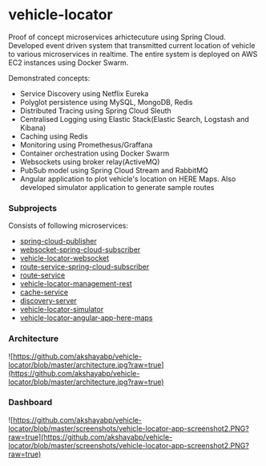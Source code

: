 # vehicle-locator

Proof of concept microservices arhictecuture using Spring Cloud. Developed event driven system that transmitted current location of vehicle
to various microservices in realtime. The entire system is deployed on AWS EC2 instances using Docker Swarm.

Demonstrated concepts:
* Service Discovery using Netflix Eureka
* Polyglot persistence using MySQL, MongoDB, Redis
* Distributed Tracing using Spring Cloud Sleuth
* Centralised Logging using Elastic Stack(Elastic Search, Logstash and Kibana)
* Caching using Redis
* Monitoring using Promethesus/Graffana
* Container orchestration using Docker Swarm
* Websockets using broker relay(ActiveMQ)
* PubSub model using Spring Cloud Stream and RabbitMQ
* Angular application to plot vehicle's location on HERE Maps. Also developed simulator application to generate  sample routes

### Subprojects

Consists of following microservices:

* [spring-cloud-publisher](https://github.com/akshayabp/spring-cloud-publisher)
* [websocket-spring-cloud-subscriber](https://github.com/akshayabp/websocket-spring-cloud-subscriber)
* [vehicle-locator-websocket](https://github.com/akshayabp/vehicle-locator-websocket)
* [route-service-spring-cloud-subscriber](https://github.com/akshayabp/route-service-spring-cloud-subscriber)
* [route-service](https://github.com/akshayabp/route-service)
* [vehicle-locator-management-rest](https://github.com/akshayabp/vehicle-locator-management-rest)
* [cache-service](https://github.com/akshayabp/cache-service)
* [discovery-server](https://github.com/akshayabp/discovery-server)
* [vehicle-locator-simulator](https://github.com/akshayabp/vehicle-locator-simulator)
* [vehicle-locator-angular-app-here-maps](https://github.com/akshayabp/vehicle-locator-angular-app-here-maps)


### Architecture

![https://github.com/akshayabp/vehicle-locator/blob/master/architecture.jpg?raw=true](https://github.com/akshayabp/vehicle-locator/blob/master/architecture.jpg?raw=true) 

### Dashboard

![https://github.com/akshayabp/vehicle-locator/blob/master/screenshots/vehicle-locator-app-screenshot2.PNG?raw=true](https://github.com/akshayabp/vehicle-locator/blob/master/screenshots/vehicle-locator-app-screenshot2.PNG?raw=true) 